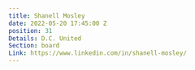```yaml
---
title: Shanell Mosley
date: 2022-05-20 17:45:00 Z
position: 31
Details: D.C. United
Section: board
Link: https://www.linkedin.com/in/shanell-mosley/
---
```


